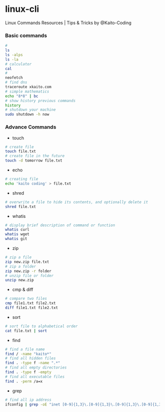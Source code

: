 # linux-cli
Linux Commands Resources | Tips & Tricks by @Kaito-Coding


### Basic commands
```sh
#
ls
ls -alps
ls -la
# calculator
cal
# 
neofetch
# find dns
traceroute xkaito.com
# simple mathematics
echo "8*8" | bc
# show history previous commands
history
# shutdown your machine
sudo shutdown -h now
```
### Advance Commands
- touch
```sh
# create file
touch file.txt
# create file in the future
touch -d tomorrow file.txt
```
- echo
```sh
# creating file
echo 'kaito coding' > file.txt
```
- shred
```sh
# overwrite a file to hide its contents, and optionally delete it
shred file.txt
```
- whatis
```sh
# display brief description of command or function
whatis curl
whatis wget
whatis git
```
- zip
```sh
# zip a file
zip new.zip file.txt
# zip a folder
zip new.zip -r folder
# unzip file or folder
unzip new.zip
```
- cmp & diff
```sh
# compare two files
cmp file1.txt file2.txt
diff file1.txt file2.txt
```
- sort
```sh
# sort file to alphabetical order
cat file.txt | sort 
```
- find
```sh
# find a file name 
find / -name "kaito*"
# find all hidden files
find . -type f -name ".*"
# find all empty directories
find . -type f -empty
# find all executable files
find . -perm /a=x
```
- grep
```sh
# find all ip address
ifconfig | grep -oE "inet [0-9]{1,3}\.[0-9]{1,3}\.[0-9]{1,3}\.[0-9]{1,3}"

```
